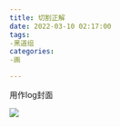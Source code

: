```yaml
---
title: 切割正解
date: 2022-03-10 02:17:00
tags:
-黑道组
categories:
-画

---
```


用作log封面

![](https://github.com/spooats/spooats.github.io/raw/master/images/2022-03-10.jpg)
